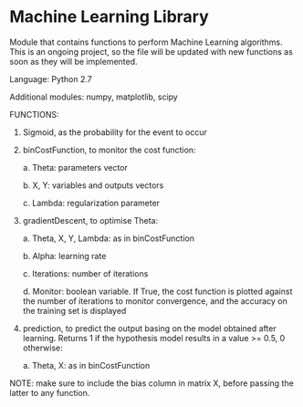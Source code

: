 # Machine Learning Library

Module that contains functions to perform Machine Learning algorithms. 
This is an ongoing project, so the file will be updated with new functions as soon as they will be implemented.

Language: Python 2.7

Additional modules: numpy, matplotlib, scipy

FUNCTIONS:

1. Sigmoid, as the probability for the event to occur
    
2. binCostFunction, to monitor the cost function:

    a. Theta: parameters vector
    
    b. X, Y: variables and outputs vectors
    
    c. Lambda: regularization parameter
    
3. gradientDescent, to optimise Theta:

    a. Theta, X, Y, Lambda: as in binCostFunction
    
    b. Alpha: learning rate
    
    c. Iterations: number of iterations
    
    d. Monitor: boolean variable. If True, the cost function is plotted against the number of iterations to monitor convergence, and the accuracy on the training set is displayed
        
4. prediction, to predict the output basing on the model obtained after learning. Returns 1 if the hypothesis model results in a value >= 0.5, 0 otherwise:

    a. Theta, X: as in binCostFunction
  
NOTE: make sure to include the bias column in matrix X, before passing the latter to any function.

